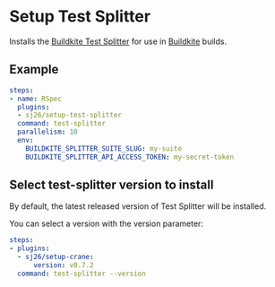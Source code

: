 # Setup Test Splitter

Installs the [Buildkite Test Splitter](https://github.com/buildkite/test-splitter) for use in [Buildkite](https://buildkite.com) builds.

## Example

```yaml
steps:
- name: RSpec
  plugins:
  - sj26/setup-test-splitter
  command: test-splitter 
  parallelism: 10
  env:
    BUILDKITE_SPLITTER_SUITE_SLUG: my-suite
    BUILDKITE_SPLITTER_API_ACCESS_TOKEN: my-secret-token
```

## Select test-splitter version to install

By default, the latest released version of Test Splitter will be installed.

You can select a version with the version parameter:

```yaml
steps:
- plugins:
  - sj26/setup-crane:
      version: v0.7.2
  command: test-splitter --version
```

